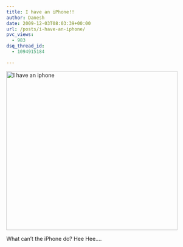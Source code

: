 ```yaml
---
title: I have an iPhone!!
author: Danesh
date: 2009-12-03T08:03:39+00:00
url: /posts/i-have-an-iphone/
pvc_views:
  - 983
dsq_thread_id:
  - 1094915184

---
```

[<img loading="lazy" class="alignnone size-medium wp-image-1881" title="I have an iphone" src="/wp-content/uploads/2009/12/I-have-an-iphone-450x417.png" alt="I have an iphone" width="450" height="417" srcset="/wp-content/uploads/2009/12/I-have-an-iphone-450x417.png 450w, /wp-content/uploads/2009/12/I-have-an-iphone.png 800w" sizes="(max-width: 450px) 100vw, 450px" />][1]

What can&#8217;t the iPhone do? Hee Hee&#8230;.

 [1]: /wp-content/uploads/2009/12/I-have-an-iphone.png